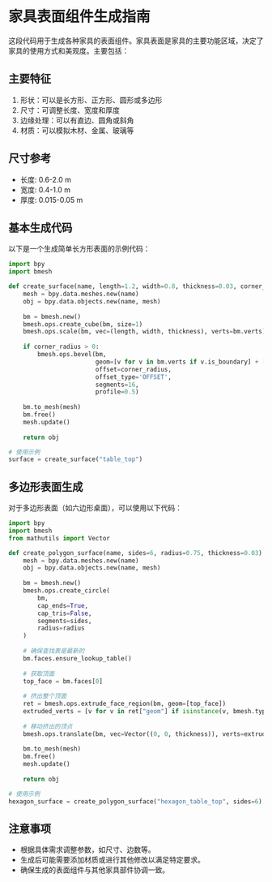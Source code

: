 # 家具表面组件生成指南

这段代码用于生成各种家具的表面组件。家具表面是家具的主要功能区域，决定了家具的使用方式和美观度。主要包括：

## 主要特征

1. 形状：可以是长方形、正方形、圆形或多边形
2. 尺寸：可调整长度、宽度和厚度
3. 边缘处理：可以有直边、圆角或斜角
4. 材质：可以模拟木材、金属、玻璃等

## 尺寸参考

- 长度: 0.6-2.0 m
- 宽度: 0.4-1.0 m
- 厚度: 0.015-0.05 m

## 基本生成代码

以下是一个生成简单长方形表面的示例代码：

```python
import bpy
import bmesh

def create_surface(name, length=1.2, width=0.8, thickness=0.03, corner_radius=0.02):
    mesh = bpy.data.meshes.new(name)
    obj = bpy.data.objects.new(name, mesh)
    
    bm = bmesh.new()
    bmesh.ops.create_cube(bm, size=1)
    bmesh.ops.scale(bm, vec=(length, width, thickness), verts=bm.verts)
    
    if corner_radius > 0:
        bmesh.ops.bevel(bm,
                        geom=[v for v in bm.verts if v.is_boundary] + [e for e in bm.edges if e.is_boundary],
                        offset=corner_radius,
                        offset_type='OFFSET',
                        segments=16,
                        profile=0.5)
    
    bm.to_mesh(mesh)
    bm.free()
    mesh.update()
    
    return obj

# 使用示例
surface = create_surface("table_top")
```

## 多边形表面生成

对于多边形表面（如六边形桌面），可以使用以下代码：

```python
import bpy
import bmesh
from mathutils import Vector

def create_polygon_surface(name, sides=6, radius=0.75, thickness=0.03):
    mesh = bpy.data.meshes.new(name)
    obj = bpy.data.objects.new(name, mesh)
    
    bm = bmesh.new()
    bmesh.ops.create_circle(
        bm,
        cap_ends=True,
        cap_tris=False,
        segments=sides,
        radius=radius
    )
    
    # 确保查找表是最新的
    bm.faces.ensure_lookup_table()
    
    # 获取顶面
    top_face = bm.faces[0]
    
    # 挤出整个顶面
    ret = bmesh.ops.extrude_face_region(bm, geom=[top_face])
    extruded_verts = [v for v in ret["geom"] if isinstance(v, bmesh.types.BMVert)]
    
    # 移动挤出的顶点
    bmesh.ops.translate(bm, vec=Vector((0, 0, thickness)), verts=extruded_verts)
    
    bm.to_mesh(mesh)
    bm.free()
    mesh.update()
    
    return obj

# 使用示例
hexagon_surface = create_polygon_surface("hexagon_table_top", sides=6)
```

## 注意事项

- 根据具体需求调整参数，如尺寸、边数等。
- 生成后可能需要添加材质或进行其他修改以满足特定要求。
- 确保生成的表面组件与其他家具部件协调一致。

